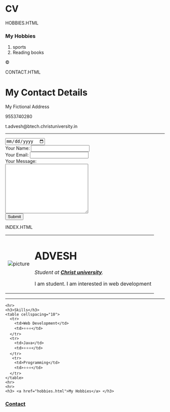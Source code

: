 # CV 
HOBBIES.HTML


<!DOCTYPE html>
<html>
  <head>
    <meta charset="utf-8">
    <title>My Hobbies</title>

  </head>
  <body>
    <h3>My Hobbies</h3>
    <ol>
      <li>sports</li>
      <li>Reading books</li>
    </ol>
  </body>
</html>
©

CONTACT.HTML

<!DOCTYPE html>
<html>
  <head>
    <meta charset="utf-8">
    <title>Contact Me</title>
  </head>
  <body>
    <h1>My Contact Details</h1>
    <p>My Fictional Address</p>
    <p>9553740280</p>
    <p>t.advesh@btech.christuniversity.in</p>
    <hr>
    <input type="date">
    <form  method="post" enctype="text/plain">
      <label>Your Name:</label>
      <input type="text" name="yourName" value=""><br>
      <label>Your Email:</label>
      <input type="email" name="yourEmail" value=""><br>
      <label>Your Message:</label><br>
      <textarea name="yourMessage" rows="10" cols="30"></textarea><br>
      <input type="submit" name=" ">
    </form>
  </body>
</html>



INDEX.HTML


<!DOCTYPE html>
<html>
  <head>
    <meta charset="utf-8">
    <title>ADVESH's CV</title>
  </head>

  <body>
    <table cellspacing="20">
      <tr>
        <td><img src="C:\Users\USER1\Documents\NetBeansProjects\cv\profile.jfif" alt="picture"></td>
        <td><h1>ADVESH</h1>
        <p><em>Student at <strong><a href="https://christuniversity.in/">Christ university</a></strong>.</em></p>
        <p>I am student. I am interested in web development </p>
    </table>
    <hr>


    <hr>
    <h3>Skills</h3>
    <table cellspacing="10">
      <tr>
        <td>Web Development</td>
        <td>⭐️⭐️⭐️</td>
      </tr>
      <tr>
        <td>Java</td>
        <td>⭐️⭐️⭐️</td>
      </tr>
       <tr>
        <td>Programming</td>
        <td>⭐️⭐️⭐️</td>
      </tr>
    </table>
    <hr>
    <hr>
    <h3> <a href="hobbies.html">My Hobbies</a> </h3>
   <h3> <a href="contact.html">Contact</a> </h3>
  </body>
</html>
